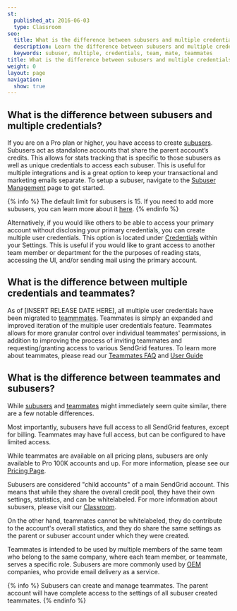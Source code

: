```yaml
---
st:
  published_at: 2016-06-03
  type: Classroom
seo:
  title: What is the difference between subusers and multiple credentials?
  description: Learn the difference between subusers and multiple credentials...
  keywords: subuser, multiple, credentials, team, mate, teammates
title: What is the difference between subusers and multiple credentials?
weight: 0
layout: page
navigation:
  show: true
---
```


## What is the difference between subusers and multiple credentials?

If you are on a Pro plan or higher, you have access to create [subusers]({{root_url}}/Classroom/Basics/Account/what_are_subusers.html). Subusers act as standalone accounts that share the parent account’s credits. This allows for stats tracking that is specific to those subusers as well as unique credentials to access each subuser. This is useful for multiple integrations and is a great option to keep your transactional and marketing emails separate. To setup a subuser, navigate to the [Subuser Management](https://app.sendgrid.com/settings/subusers) page to get started.

{% info %}
The default limit for subusers is 15. If you need to add more subusers, you can learn more about it [here]({{root_url}}/Classroom/Basics/Account/how_do_i_add_more_subusers_to_my_account.html).
{% endinfo %}

Alternatively, if you would like others to be able to access your primary account without disclosing your primary credentials, you can create multiple user credentials. This option is located under [Credentials](https://app.sendgrid.com/settings/credentials) within your Settings. This is useful if you would like to grant access to another team member or department for the the purposes of reading stats, accessing the UI, and/or sending mail using the primary account.

## What is the difference between multiple credentials and teammates?

As of [INSERT RELEASE DATE HERE], all multiple user credentials have been migrated to [teammmates]({{root_url}}/User_Guide/Settings/teammates.html). Teammates is simply an expanded and improved iteration of the multiple user credentials feature. Teammates allows for more granular control over individual teammates' permissions, in addition to improving the process of inviting teammates and requesting/granting access to various SendGrid features. To learn more about teammates, please read our [Teammates FAQ]() and [User Guide]({{root_url}}/User_Guide/Settings/teammates.html)

## What is the difference between teammates and subusers?

While [subusers]({{root_url}}/User_Guide/Settings/Subusers/index.html) and [teammates]({{root_url}}/User_Guide/Settings/teammates.html) might immediately seem quite similar, there are a few notable differences.

Most importantly, subusers have full access to all SendGrid features, except for billing. Teammates may have full access, but can be configured to have limited access.

While teammates are available on all pricing plans, subusers are only available to Pro 100K accounts and up. For more information, please see our [Pricing Page](https://sendgrid.com/pricing/).

Subusers are considered "child accounts" of a main SendGrid account. This means that while they share the overall credit pool, they have their own settings,  statistics, and can be whitelabeled. For more information about subusers, please visit our [Classroom]({{root_url}}/Classroom/Basics/Account/what_are_subusers.html).

On the other hand, teammates cannot be whitelabeled, they do contribute to the account's overall statistics, and they do share the same settings as the parent or subuser account under which they were created.

Teammates is intended to be used by multiple members of the same team who belong to the same company, where each team member, or teammate, serves a specific role. Subusers are more commonly used by [OEM]({{root_url}}/Classroom/Basics/Misc/sendgrid_oem_process.html) companies, who provide email delivery as a service.

{% info %}
Subusers can create and manage teammates. The parent account will have complete access to the settings of all subuser created teammates.
{% endinfo %}
